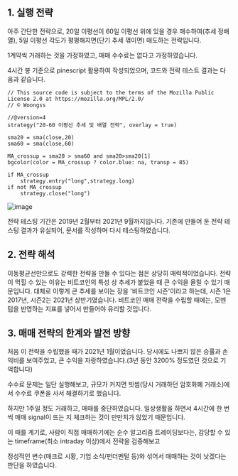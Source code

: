 ## 1. 실행 전략
아주 간단한 전략으로, 20일 이평선이 60일 이평선 위에 있을 경우 매수하여(추세 정배열), 5일 이평선 각도가 평평해지면(단기 추세 꺾이면) 매도하는 전략입니다.

1계약씩 거래하는 것을 가정하였고, 매매 수수료는 없다고 가정하였습니다.

4시간 봉 기준으로 pinescript 활용하여 작성되었으며, 코드와 전략 테스트 결과는 다음과 같습니다.

```
// This source code is subject to the terms of the Mozilla Public License 2.0 at https://mozilla.org/MPL/2.0/
// © Woongss

//@version=4
strategy("20-60 이평선 추세 및 배열 전략", overlay = true)

sma20 = sma(close,20)
sma60 = sma(close,60)

MA_crossup = sma20 > sma60 and sma20>sma20[1]
bgcolor(color = MA_crossup ? color.blue: na, transp = 85)

if MA_crossup
    strategy.entry("long",strategy.long)
if not MA_crossup
    strategy.close("long")
```

![image](https://user-images.githubusercontent.com/88834958/134805197-2ff26b69-defa-40c4-8fc7-6310c2b2404c.png)

전략 테스팅 기간은 2019년 2월부터 2021년 9월까지입니다. 기존에 만들어 둔 전략 테스팅 결과가 유실되어, 문서를 작성하며 다시 테스팅하였습니다.

## 2. 전략 해석

이동평균선만으로도 강력한 전략을 만들 수 있다는 점은 상당히 매력적이었습니다. 
전략이 먹힐 수 있는 이유는 비트코인의 특성 상 추세가 붙었을 때 큰 수익을 올릴 수 있기 때문입니다. 대체로 이렇게 큰 추세를 보이는 장을 '비트코인 시즌'이라고 하는데, 
시즌 1은 2017년, 시즌2는 2021년 상반기였습니다. 비트코인 매매 전략을 수립할 때에는, 모멘텀을 반영하는 지표를 넣어서 만들어야 유리할 것입니다.

## 3. 매매 전략의 한계와 발전 방향

처음 이 전략을 수립했을 때가 2021년 1월이었습니다. 당시에도 나쁘지 않은 승률과 손익비를 보여주었고, 큰 수익을 자랑하였습니다.(3년 동안 3200% 정도였던 것으로 기억합니다)

수수료 문제는 일단 실행해보고, 규모가 커지면 빗썸(당시 거래하던 암호화폐 거래소)에서 수수료 쿠폰을 사서 해결하기로 했습니다.

하지만 1주일 정도 거래하고, 매매를 중단하였습니다. 일상생활을 하면서 4시간에 한 번씩 매매 signal이 뜨는 지 체크하는 것이 만만치가 않았기 때문입니다.

이 때를 계기로, 사람이 직접 매매하기에는 순수 알고리즘 트레이딩보다는, 감당할 수 있는 timeframe(최소 intraday 이상)에서 전략을 검증해보고

정성적인 변수(매크로 시황, 기업 소식/펀더멘털 등)와 섞어서 매매하는 것이 낫겠다는 판단을 하였습니다.
